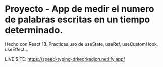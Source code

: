 # Proyecto - App de medir el numero de palabras escritas en un tiempo determinado.

Hecho con React 18. Practicas uso de useState, useRef, useCustomHook, useEffect...

LIVE SITE: https://speed-typing-drkedrkedjon.netlify.app/
